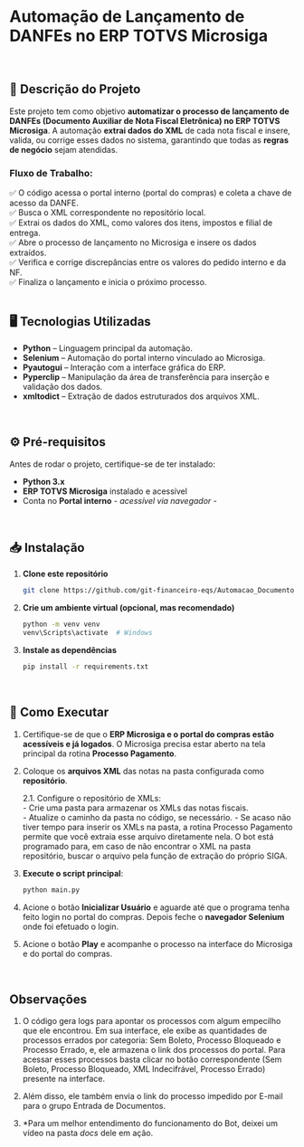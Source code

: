 # **Automação de Lançamento de DANFEs no ERP TOTVS Microsiga**  
<br/>

## 📌 **Descrição do Projeto**  
Este projeto tem como objetivo **automatizar o processo de lançamento de DANFEs (Documento Auxiliar de Nota Fiscal Eletrônica) no ERP TOTVS Microsiga**. A automação **extrai dados do XML** de cada nota fiscal e insere, valida, ou corrige esses dados no sistema, garantindo que todas as **regras de negócio** sejam atendidas.  

### Fluxo de Trabalho:  
✅ O código acessa o portal interno (portal do compras) e coleta a chave de acesso da DANFE.  
✅ Busca o XML correspondente no repositório local.  
✅ Extrai os dados do XML, como valores dos itens, impostos e filial de entrega.  
✅ Abre o processo de lançamento no Microsiga e insere os dados extraídos.  
✅ Verifica e corrige discrepâncias entre os valores do pedido interno e da NF.  
✅ Finaliza o lançamento e inicia o próximo processo.  
<br/>

## 🖥 **Tecnologias Utilizadas**  
- **Python** – Linguagem principal da automação.  
- **Selenium** – Automação do portal interno vinculado ao Microsiga.  
- **Pyautogui** – Interação com a interface gráfica do ERP.  
- **Pyperclip** – Manipulação da área de transferência para inserção e validação dos dados.  
- **xmltodict** – Extração de dados estruturados dos arquivos XML.  
<br/>

## ⚙️ **Pré-requisitos**  
Antes de rodar o projeto, certifique-se de ter instalado:  
- **Python 3.x**    
- **ERP TOTVS Microsiga** instalado e acessível  
- Conta no **Portal interno** - *acessível via navegador* -
<br/>

## 📥 **Instalação**  

1. **Clone este repositório**  
   ```sh
   git clone https://github.com/git-financeiro-eqs/Automacao_Documento_de_Entrada.git
   ```
   
2. **Crie um ambiente virtual (opcional, mas recomendado)**  
   ```sh
   python -m venv venv
   venv\Scripts\activate  # Windows
   ```
   
3. **Instale as dependências**  
   ```sh
   pip install -r requirements.txt
   ```
<br/>   

## 🚀 **Como Executar**  

1. Certifique-se de que o **ERP Microsiga e o portal do compras estão acessíveis e já logados**. O Microsiga precisa estar aberto na tela principal da rotina **Processo Pagamento**.  
2. Coloque os **arquivos XML** das notas na pasta configurada como **repositório**.
   
   2.1. Configure o repositório de XMLs:  
        - Crie uma pasta para armazenar os XMLs das notas fiscais.  
        - Atualize o caminho da pasta no código, se necessário.
        - Se acaso não tiver tempo para inserir os XMLs na pasta, a rotina Processo Pagamento permite que você extraia
          esse arquivo diretamente nela. O bot está programado para, em caso de não encontrar o XML na pasta repositório,
          buscar o arquivo pela função de extração do próprio SIGA.
   
4. **Execute o script principal**:  
   ```sh
   python main.py
   ```
5. Acione o botão **Inicializar Usuário** e aguarde até que o programa tenha feito login no portal do compras. Depois feche o **navegador Selenium** onde foi efetuado o login.
6. Acione o botão **Play** e acompanhe o processo na interface do Microsiga e do portal do compras.
<br/>

## **Observações**  

1. O código gera logs para apontar os processos com algum empecilho que ele encontrou. Em sua interface, ele exibe as quantidades de processos errados por categoria: Sem Boleto, Processo Bloqueado e Processo Errado, e, ele armazena o link dos processos do portal. Para acessar esses processos basta clicar no botão correspondente (Sem Boleto, Processo Bloqueado, XML Indecifrável, Processo Errado) presente na interface.
   
2. Além disso, ele também envia o link do processo impedido por E-mail para o grupo Entrada de Documentos.

3. *Para um melhor entendimento do funcionamento do Bot, deixei um vídeo na pasta *docs* dele em ação.
